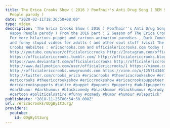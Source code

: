 ```yaml
---
title: The Erica Crooks Show ( 2016 ) Poofhair's Anti Drug Song ( REM Shiny Happy
  People parody )
date: "2020-02-11T18:36:58+08:00"
type: video
description: 'The Erica Crooks Show ( 2016 ) Poofhair''s Anti Drug Song ( REM Shiny
  Happy People parody ) From the 2016 part : 2 Season of The Erica Crooks Show https://www.youtube.com/playlist?list=PLJLbzpbdP5rmlaXq1RVZgkxUWCem0XdW1
  For more hilarious puppet and cartoon animation parodies , Dark Comedy humor , satires
  and funny stupid videos for adults ( and other cool stuff )visit The Official Erica
  Crooks Websites : ericacrooks.com and officialericcrooks.com today ! http://facebook.com/officialericcrooks
  http://youtube.com/user/officialericcrooks http://Instagram.com/officialericcrooks/
  https://officialericcrooks.tumblr.com/ http://officialericcrooks.blogspot.com/ https://officialericcrooks.wordpress.com
  https://www.deviantart.com/officialericcrooks http://officialericcrooks.newgrounds.com/follow
  http://www.dailymotion.com/user/officialericcrooks/1 https://vimeo.com/officialericcrooks
  http://officialericcrooks.newgrounds.com https://vine.co/u/1257143407999610880 https://www.pinterest.com/officialec1/
  http://twitter.com/crooks_erica #ericacrooks #theericacrooksshow #ericacrooksshow
  #ericcrooks #theericcrooksshow #ericcrooksshow #ericacrookspuppeteer #ericacrookspuppet
  #ericacrookspuppets #satire #puppet #puppets #puppetry #adultpuppetry #darkcomedy
  #darkhumor #darkhumour #blackcomedy #blackhumor #blackhumour #parody #parodies #cartoons
  #cartoon #politicalsatire #funny #comedy #humor #humour #slapstick'
publishdate: "2018-11-25T00:54:50.000Z"
url: /ericacrooks/ODgBy1t3urg/
providers:
  youtube:
    id: ODgBy1t3urg
---
```


